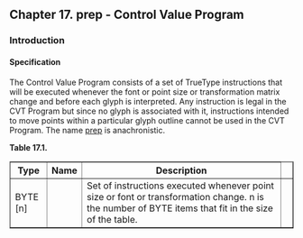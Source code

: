 <div xmlns="http://www.w3.org/1999/xhtml" class="chapter"><div class="titlepage"><div><div><h2 class="title"><a name="chapter.prep"></a>Chapter 17. prep - Control Value Program </h2></div></div></div><div role="fragment" class="section"><div class="titlepage"><div><div><h3 class="title"><a name="idm360568193616"></a>Introduction</h3></div></div></div><div role="specification" class="section"><div class="titlepage"><div><div><h4 class="title"><a name="section.18.1.1"></a>Specification</h4></div></div></div><p>The Control Value Program consists of a set of TrueType
          instructions that will be executed whenever the font or
          point size or transformation matrix change and before each
          glyph is interpreted. Any instruction is legal in the CVT
          Program but since no glyph is associated with it,
          instructions intended to move points within a particular
          glyph outline cannot be used in the CVT Program. The name
          <a class="link" href="chapter.prep.html" title="Chapter 17. prep - Control Value Program">prep</a> is anachronistic.</p><div class="table"><a name="idm360568190368"></a><p class="title"><strong>Table 17.1. </strong></p><div class="table-contents"><table class="table" border="1"><colgroup><col/><col/><col/><col/></colgroup><thead><tr><th>Type</th><th>Name</th><th>Description</th><td class="auto-generated"> </td></tr></thead><tbody><tr><td>BYTE [n]</td><td> </td><td>Set of instructions executed whenever point
	      size or font or transformation change. n is the number
	      of BYTE items that fit in the size of the table.</td><td class="auto-generated"> </td></tr></tbody></table></div></div><br class="table-break"/></div></div></div>